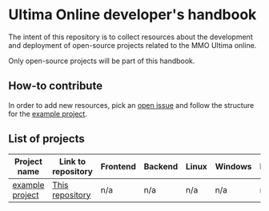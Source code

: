# Ultima Online developer's handbook

The intent of this repository is to collect resources about the development and deployment of open-source projects 
related to the MMO Ultima online.

Only open-source projects will be part of this handbook.

## How-to contribute

In order to add new resources, pick an [open issue](https://github.com/cavefish/uo-developer-handbook/issues) 
and follow the structure for the [example project](projects/example/README.md).

## List of projects

| Project name | Link to repository                                                   | Frontend  | Backend | Linux | Windows | MacOs |
| ------------ |----------------------------------------------------------------------|-----------| --------- | --- | --- | --- |
| [example project](projects/example/README.md) | [This repository](https://github.com/cavefish/uo-developer-handbook) | n/a       | n/a | n/a | n/a | n/a |
